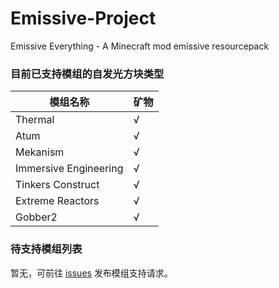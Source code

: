 # Emissive-Project
Emissive Everything - A Minecraft mod emissive resourcepack

### 目前已支持模组的自发光方块类型

| 模组名称              | 矿物 |
| --------------------- | ---- |
| Thermal               | √    |
| Atum                  | √    |
| Mekanism              | √    |
| Immersive Engineering | √    |
| Tinkers Construct     | √    |
| Extreme Reactors      | √    |
| Gobber2               | √    |

### 待支持模组列表

暂无，可前往 [issues](https://github.com/FastChen/Emissive-Project/issues) 发布模组支持请求。


